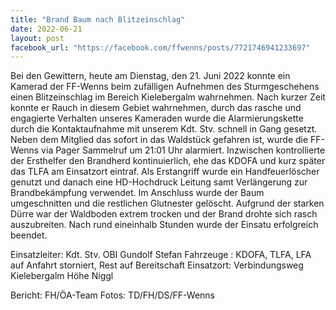 ```yaml
---
title: "Brand Baum nach Blitzeinschlag"
date: 2022-06-21
layout: post
facebook_url: "https://facebook.com/ffwenns/posts/7721746941233697"
---
```


Bei den Gewittern, heute am Dienstag, den 21. Juni 2022 konnte ein Kamerad der FF-Wenns beim zufälligen Aufnehmen des Sturmgeschehens einen Blitzeinschlag im Bereich Kielebergalm wahrnehmen. Nach kurzer Zeit konnte er Rauch in diesem Gebiet wahrnehmen, durch das rasche und engagierte Verhalten unseres Kameraden wurde die Alarmierungskette durch die Kontaktaufnahme mit unserem Kdt. Stv. schnell in Gang gesetzt. Neben dem Mitglied das sofort in das Waldstück gefahren ist, wurde die FF-Wenns via Pager Sammelruf um 21:01 Uhr alarmiert. Inzwischen kontrollierte der Ersthelfer den Brandherd kontinuierlich, ehe das KDOFA und kurz später das TLFA am Einsatzort eintraf. Als Erstangriff wurde ein Handfeuerlöscher genutzt und danach eine HD-Hochdruck Leitung samt Verlängerung zur Brandbekämpfung verwendet. Im Anschluss wurde der Baum umgeschnitten und die restlichen Glutnester gelöscht. 
Aufgrund der starken Dürre war der Waldboden extrem trocken und der Brand drohte sich rasch auszubreiten. 
Nach rund eineinhalb Stunden wurde der Einsatu erfolgreich beendet. 

Einsatzleiter: Kdt. Stv. OBI Gundolf Stefan
Fahrzeuge : KDOFA, TLFA, LFA auf Anfahrt storniert, Rest auf Bereitschaft
Einsatzort: Verbindungsweg Kielebergalm Höhe Niggl

Bericht: FH/ÖA-Team
Fotos: TD/FH/DS/FF-Wenns